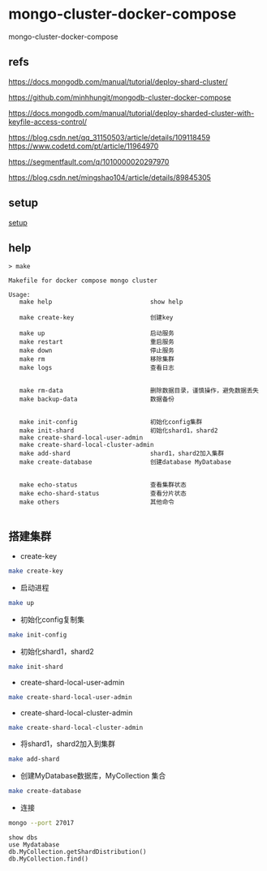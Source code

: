 # mongo-cluster-docker-compose
mongo-cluster-docker-compose


## refs 

https://docs.mongodb.com/manual/tutorial/deploy-shard-cluster/

https://github.com/minhhungit/mongodb-cluster-docker-compose


https://docs.mongodb.com/manual/tutorial/deploy-sharded-cluster-with-keyfile-access-control/


https://blog.csdn.net/qq_31150503/article/details/109118459
https://www.codetd.com/pt/article/11964970



https://segmentfault.com/q/1010000020297970

https://blog.csdn.net/mingshao104/article/details/89845305


## setup
[setup](./doc/setups.md)


## help


```
> make
                                                                          
Makefile for docker compose mongo cluster                                                  
                                                                          
Usage:                                                                    
   make help                           show help                          
                                                                          
   make create-key                     创建key                            
                                                                          
   make up                             启动服务                            
   make restart                        重启服务                            
   make down                           停止服务                            
   make rm                             移除集群                            
   make logs                           查看日志                            
                                                                          
                                                                          
   make rm-data                        删除数据目录，谨慎操作，避免数据丢失    
   make backup-data                    数据备份                            
                                                                          
                                                                          
   make init-config                    初始化config集群                    
   make init-shard                     初始化shard1，shard2                
   make create-shard-local-user-admin                                     
   make create-shard-local-cluster-admin                                  
   make add-shard                      shard1，shard2加入集群               
   make create-database                创建database MyDatabase             
                                                                          
                                                                          
   make echo-status                    查看集群状态                         
   make echo-shard-status              查看分片状态                         
   make others                         其他命令                            
                                              
```


## 搭建集群

- create-key

```bash
make create-key
```

- 启动进程

```bash
make up
```


- 初始化config复制集


```bash
make init-config
```
- 初始化shard1，shard2


```bash
make init-shard
```



- create-shard-local-user-admin
```bash
make create-shard-local-user-admin
```


- create-shard-local-cluster-admin
```bash
make create-shard-local-cluster-admin
```



- 将shard1，shard2加入到集群

```bash
make add-shard
```

- 创建MyDatabase数据库，MyCollection 集合

```bash
make create-database
```

- 连接
```bash
mongo --port 27017

```
```
show dbs
use Mydatabase
db.MyCollection.getShardDistribution()
db.MyCollection.find()
```







